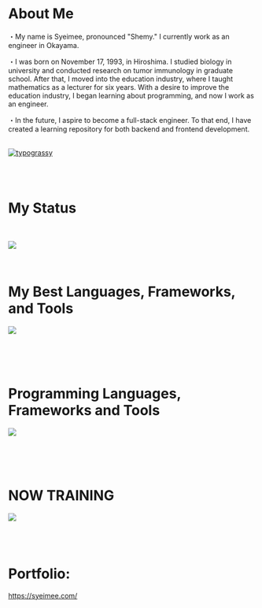 # About Me
・My name is Syeimee, pronounced "Shemy." I currently work as an engineer in Okayama.

・I was born on November 17, 1993, in Hiroshima. I studied biology in university and conducted research on tumor immunology in graduate school. After that, I moved into the education industry, where I taught mathematics as a lecturer for six years. With a desire to improve the education industry, I began learning about programming, and now I work as an engineer.

・In the future, I aspire to become a full-stack engineer. To that end, I have created a learning repository for both backend and frontend development.
<br>
<br>

<a href="https://github.com/kawarimidoll/typograssy"><img alt="typograssy" src="https://typograssy.deno.dev/api?text=Let's%20running,%20choosing%20the%20windy%20day%20%20"></a>

<br>
<br>

# My Status
<br>

![](https://github-profile-summary-cards.vercel.app/api/cards/profile-details?username=syeimee&theme=2077)

<br>


# My Best Languages, Frameworks, and Tools
<img src="https://skillicons.dev/icons?i=ruby,rails,js,java,postgres,sqlite,html,css,github,docker,figma,vscode,blender" /> <br /><br />

<br>
<br>

# Programming Languages, Frameworks and Tools
<img src="https://skillicons.dev/icons?i=py,jquery,linux,threejs,unity,cs,wordpress,php,ruby,rails,js,java,spring,postgres,sqlite,html,css,git,github,docker,figma,vscode,blender" /> <br /><br />

<br>
<br>

# NOW TRAINING
<img src="https://skillicons.dev/icons?i=rails,cs,js,py,php," /> <br /><br />
<br>
<br>

# Portfolio:
https://syeimee.com/

<br>
<br>
